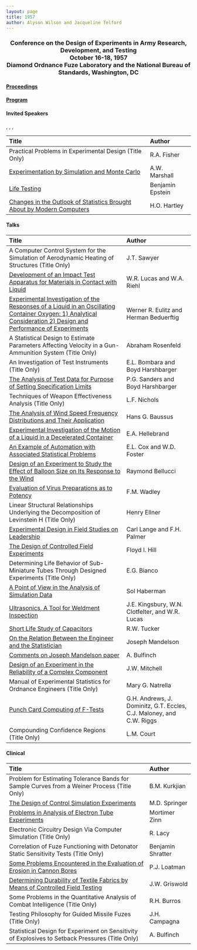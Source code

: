 ```yaml
---
layout: page
title: 1957
author: Alyson Wilson and Jacqueline Telford
---
```

<div align="center"><h3>Conference on the Design of Experiments in Army Research, Development, and Testing<br>
October 16-18, 1957<br>
Diamond Ordnance Fuze Laboratory and the National Bureau of Standards, Washington, DC</h3></div>


#### [Proceedings](https://alysongwilson.github.io/ACAS/DOE1/DOE03.pdf#page=2)

#### [Program](https://alysongwilson.github.io/ACAS/DOE1/DOE03.pdf#page=10)


#### Invited Speakers
, 
, 
, 

| Title | Author |
| :--- | :--- |
| Practical Problems in Experimental Design (Title Only) | R.A. Fisher |
| [Experimentation by Simulation and Monte Carlo](https://alysongwilson.github.io/ACAS/DOE1/DOE03.pdf#page=16) | A.W. Marshall |
| [Life Testing](https://alysongwilson.github.io/ACAS/DOE1/DOE03.pdf#page=245) | Benjamin Epstein |
| [Changes in the Outlook of Statistics Brought About by Modern Computers](https://alysongwilson.github.io/ACAS/DOE1/DOE03.pdf#page=255) | H.O. Hartley |

#### Talks

| Title | Author |
| :--- | :--- |
| A Computer Control System for the Simulation of Aerodynamic Heating of Structures (Title Only) | J.T. Sawyer |
| [Development of an Impact Test Apparatus for Materials in Contact with Liquid](https://alysongwilson.github.io/ACAS/DOE1/DOE03.pdf#page=24) | W.R. Lucas and W.A. Riehl |
| [Experimental Investigation of the Responses of a Liquid in an Oscillating Container Oxygen: 1) Analytical Consideration 2) Design and Performance of Experiments](https://alysongwilson.github.io/ACAS/DOE1/DOE03.pdf#page=44) | Werner R. Eulitz and Herman Beduerftig |
| A Statistical Design to Estimate Parameters Affecting Velocity in a Gun-Ammunition System (Title Only) | Abraham Rosenfeld |
| An Investigation of Test Instruments (Title Only) | E.L. Bombara and Boyd Harshbarger |
| [The Analysis of Test Data for Purpose of Setting Specification Limits](https://alysongwilson.github.io/ACAS/DOE1/DOE03.pdf#page=80) | P.G. Sanders and Boyd Harshbarger |
| Techniques of Weapon Effectiveness Analysis (Title Only) | L.F. Nichols |
| [The Analysis of Wind Speed Frequency Distributions and Their Application](https://alysongwilson.github.io/ACAS/DOE1/DOE03.pdf#page=86) | Hans G. Baussus |
| [Experimental Investigation of the Motion of a Liquid in a Decelerated Container](https://alysongwilson.github.io/ACAS/DOE1/DOE03.pdf#page=93) | E.A. Hellebrand |
| [An Example of Automation with Associated Statistical Problems](https://alysongwilson.github.io/ACAS/DOE1/DOE03.pdf#page=108) | E.L. Cox and W.D. Foster |
| [Design of an Experiment to Study the Effect of Balloon Size on Its Response to the Wind](https://alysongwilson.github.io/ACAS/DOE1/DOE03.pdf#page=111) | Raymond Bellucci |
| [Evaluation of Virus Preparations as to Potency](https://alysongwilson.github.io/ACAS/DOE1/DOE03.pdf#page=121) | F.M. Wadley |
| Linear Structural Relationships Underlying the Decomposition of Levinstein H (Title Only) | Henry Ellner |
| [Experimental Design in Field Studies on Leadership](https://alysongwilson.github.io/ACAS/DOE1/DOE03.pdf#page=126) | Carl Lange and F.H. Palmer |
| [The Design of Controlled Field Experiments](https://alysongwilson.github.io/ACAS/DOE1/DOE03.pdf#page=132) | Floyd I. Hill |
| Determining Life Behavior of Sub-Miniature Tubes Through Designed Experiments (Title Only) | E.G. Bianco |
| [A Point of View in the Analysis of Simulation Data](https://alysongwilson.github.io/ACAS/DOE1/DOE03.pdf#page=143) | Sol Haberman |
| [Ultrasonics, A Tool for Weldment Inspection](https://alysongwilson.github.io/ACAS/DOE1/DOE03.pdf#page=165) | J.E. Kingsbury, W.N. Clotfelter, and W.R. Lucas |
| [Short Life Study of Capacitors](https://alysongwilson.github.io/ACAS/DOE1/DOE03.pdf#page=176) | R.W. Tucker |
| [On the Relation Between the Engineer and the Statistician](https://alysongwilson.github.io/ACAS/DOE1/DOE03.pdf#page=228) | Joseph Mandelson |
| [Comments on Joseph Mandelson paper](https://alysongwilson.github.io/ACAS/DOE1/DOE03.pdf#page=235) | A. Bulfinch |
| [Design of an Experiment in the Reliability of a Complex Component](https://alysongwilson.github.io/ACAS/DOE1/DOE03.pdf#page=236) | J.W. Mitchell |
| Manual of Experimental Statistics for Ordnance Engineers (Title Only) | Mary G. Natrella |
| [Punch Card Computing of F-Tests](https://alysongwilson.github.io/ACAS/DOE1/DOE03.pdf#page=241) | G.H. Andrews, J. Dominitz, G.T. Eccles, C.J. Maloney, and C.W. Riggs |
| Compounding Confidence Regions (Title Only) | L.M. Court |

#### Clinical

| Title | Author |
| :--- | :--- |
| Problem for Estimating Tolerance Bands for Sample Curves from a Weiner Process (Title Only) | B.M. Kurkjian |
| [The Design of Control Simulation Experiments](https://alysongwilson.github.io/ACAS/DOE1/DOE03.pdf#page=194) | M.D. Springer |
| [Problems in Analysis of Electron Tube Experiments](https://alysongwilson.github.io/ACAS/DOE1/DOE03.pdf#page=206) | Mortimer Zinn |
| Electronic Circuitry Design Via Computer Simulation (Title Only) | R. Lacy |
| Correlation of Fuze Functioning with Detonator Static Sensitivity Tests (Title Only) | Benjamin Shratter |
| [Some Problems Encountered in the Evaluation of Erosion in Cannon Bores](https://alysongwilson.github.io/ACAS/DOE1/DOE03.pdf#page=211) | P.J. Loatman |
| [Determining Durability of Textile Fabrics by Means of Controlled Field Testing](https://alysongwilson.github.io/ACAS/DOE1/DOE03.pdf#page=224) | J.W. Griswold |
| Some Problems in the Quantitative Analysis of Combat Intelligence (Title Only) | R.H. Burros |
| Testing Philosophy for Guided Missile Fuzes (Title Only) | J.H. Campagna |
| Statistical Design for Experiment on Sensitivity of Explosives to Setback Pressures (Title Only) | A. Bulfinch |
